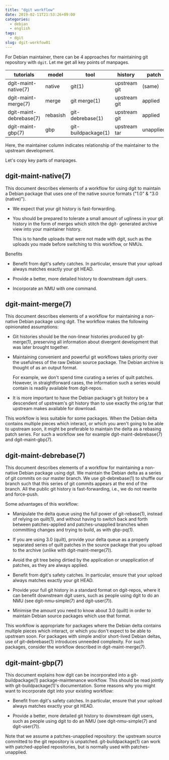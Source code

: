 ```yaml
---
title: "dgit workflow"
date: 2019-02-11T21:53:26+09:00
categories:
  - debian 
  - english
tags:
  - dgit
slug: dgit-workfow01
---
```


For Debian maintainer, there can be 4 approaches for maintaining git repository
with `dgit`.  Let me get all key points of manpages.

| tutorials               | model    | tool                | history       | patch     | quilt  | maintainer |
|-------------------------|----------|---------------------|---------------|-----------|--------|------------|
| dgit-maint-native(7)    | native   | git(1)              | upstream git  | (same)    | N/A    | upstream   |
| dgit-maint-merge(7)     | merge    | git merge(1)        | upstream git  | applied   | merged | upstream   |
| dgit-maint-debrebase(7) | rebasish | git-debrebase(1)    | upstream git  | applied   | series | downstream |
| dgit-maint-gbp(7)       | gbp      | git-buildpackage(1) | upstream tar  | unapplied | series | downstream |


Here, the maintainer column indicates relationship of the maintainer to the upstream development. 

Let's copy key parts of manpages.

## dgit-maint-native(7)
This document describes elements of a workflow for using dgit to
maintain a Debian package that uses one of the native source formats
("1.0" & "3.0 (native)").

  * We expect that your git history is fast-forwarding.

  * You should be prepared to tolerate a small amount of ugliness in
    your git history in the form of merges which stitch the dgit-
    generated archive view into your maintainer history.

    This is to handle uploads that were not made with dgit, such as the
    uploads you made before switching to this workflow, or NMUs.

Benefits

  * Benefit from dgit's safety catches.  In particular, ensure that
    your upload always matches exactly your git HEAD.

  * Provide a better, more detailed history to downstream dgit users.

  * Incorporate an NMU with one command.

## dgit-maint-merge(7)

This document describes elements of a workflow for maintaining a non-
native Debian package using dgit.  The workflow makes the following
opinionated assumptions:

  * Git histories should be the non-linear histories produced by
    git-merge(1), preserving all information about divergent
    development that was later brought together.

  * Maintaining convenient and powerful git workflows takes priority
    over the usefulness of the raw Debian source package.  The Debian
    archive is thought of as an output format.

    For example, we don't spend time curating a series of quilt
    patches.  However, in straightforward cases, the information such a
    series would contain is readily available from dgit-repos.

 *  It is more important to have the Debian package's git history be a
    descendent of upstream's git history than to use exactly the
    orig.tar that upstream makes available for download.

This workflow is less suitable for some packages.  When the Debian
delta contains multiple pieces which interact, or which you aren't
going to be able to upstream soon, it might be preferable to maintain
the delta as a rebasing patch series.  For such a workflow see for
example dgit-maint-debrebase(7) and dgit-maint-gbp(7).

## dgit-maint-debrebase(7)

This document describes elements of a workflow for maintaining a non-
native Debian package using dgit.  We maintain the Debian delta as a
series of git commits on our master branch.  We use git-debrebase(1) to
shuffle our branch such that this series of git commits appears at the
end of the branch.  All the public git history is fast-forwarding,
i.e., we do not rewrite and force-push.

Some advantages of this workflow:

  * Manipulate the delta queue using the full power of git-rebase(1),
    instead of relying on quilt(1), and without having to switch back
    and forth between patches-applied and patches-unapplied branches
    when committing changes and trying to build, as with gbp-pq(1).

  * If you are using 3.0 (quilt), provide your delta queue as a
    properly separated series of quilt patches in the source package
    that you upload to the archive (unlike with dgit-maint-merge(7)).

  * Avoid the git tree being dirtied by the application or
    unapplication of patches, as they are always applied.

  * Benefit from dgit's safety catches.  In particular, ensure that
    your upload always matches exactly your git HEAD.

  * Provide your full git history in a standard format on dgit-repos,
    where it can benefit downstream dgit users, such as people using
    dgit to do an NMU (see dgit-nmu-simple(7) and dgit-user(7)).

  * Minimise the amount you need to know about 3.0 (quilt) in order to
    maintain Debian source packages which use that format.

This workflow is appropriate for packages where the Debian delta
contains multiple pieces which interact, or which you don't expect to
be able to upstream soon.  For packages with simple and/or short-lived
Debian deltas, use of git-debrebase(1) introduces unneeded complexity.
For such packages, consider the workflow described in
dgit-maint-merge(7).


## dgit-maint-gbp(7)

This document explains how dgit can be incorporated into a
git-buildpackage(1) package-maintenance workflow.  This should be read
jointly with git-buildpackage(1)'s documentation.  Some reasons why you
might want to incorporate dgit into your existing workflow:

  * Benefit from dgit's safety catches.  In particular, ensure that
    your upload always matches exactly your git HEAD.

  * Provide a better, more detailed git history to downstream dgit
    users, such as people using dgit to do an NMU (see
    dgit-nmu-simple(7) and dgit-user(7)).

Note that we assume a patches-unapplied repository: the upstream source
committed to the git repository is unpatched.  git-buildpackage(1) can
work with patched-applied repositories, but is normally used with
patches-unapplied.


